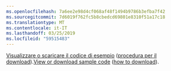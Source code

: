 ```yaml
---
ms.openlocfilehash: 7a6ee2e98d4cf068af48f1494b9786b3efba7f42
ms.sourcegitcommit: 7d6019f762fc5b8cbedcd69801e8310f51a17c18
ms.translationtype: MT
ms.contentlocale: it-IT
ms.lasthandoff: 03/25/2019
ms.locfileid: "59515483"
---
```

<span data-ttu-id="b7d4a-101">[Visualizzare o scaricare il codice di esempio](https://github.com/aspnet/Docs/tree/master/aspnetcore/tutorials/grpc/grpc-start/samples/GrpcStart) ([procedura per il download](xref:index#how-to-download-a-sample)).</span><span class="sxs-lookup"><span data-stu-id="b7d4a-101">[View or download sample code](https://github.com/aspnet/Docs/tree/master/aspnetcore/tutorials/grpc/grpc-start/samples/GrpcStart) ([how to download](xref:index#how-to-download-a-sample)).</span></span>
